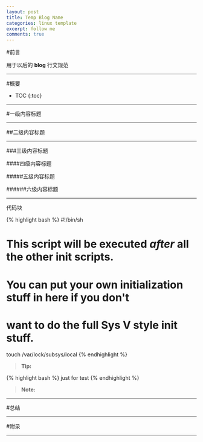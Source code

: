 ```yaml
---
layout: post
title: Temp Blog Name
categories: linux template
excerpt: follow me
comments: true
---
```


#前言

用于以后的 **blog** 行文规范

---

#概要

* TOC
{:toc}


---


#一级内容标题

---

##二级内容标题

---


###三级内容标题

####四级内容标题

#####五级内容标题

######六级内容标题

---

代码块

{% highlight bash %}
#!/bin/sh
#
# This script will be executed *after* all the other init scripts.
# You can put your own initialization stuff in here if you don't
# want to do the full Sys V style init stuff.
touch /var/lock/subsys/local
{% endhighlight %}


> **Tip:**


{% highlight bash %}
just for test
{% endhighlight %}


> **Note:**

---

#总结

---

#附录

---

[link]: http://soft.dog/
[temp]: http://soft.dog/
